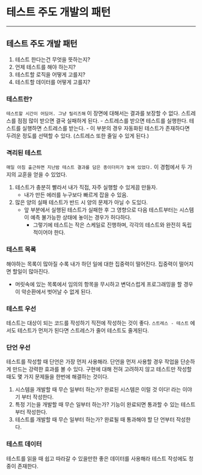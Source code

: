 # 테스트 주도 개발의 패턴
- - -
## 테스트 주도 개발 패턴

1. 테스트 한다는건 무엇을 뜻하는지?
2. 언제 테스트를 해야 하는지?
3. 테스트할 로직을 어떻게 고를지?
4. 테스트할 데이터를 어떻게 고를지?

### 테스트란?   
```테스트할 시간이 어딨어. 그냥 릴리즈해``` 이 장면에 대해서는 결과를 보장할 수 없다. 스트레스를 점점 많이 받으면 결국 실패하게 된다.
    - 스트레스를 받으면 테스트를 실행한다. 테스트를 실행하면 스트레스를 받는다.
        - 이 부분의 경우 자동화된 테스트가 존재하다면 두려운 정도를 선택할 수 있다. (스트레스 또한 줄일 수 있게 된다.)

### 격리된 테스트
```매일 아침 출근하면 지난밤 테스트 결과를 담은 종이더미가 놓여 있었다.``` 이 경험에서 두 가지의 교훈을 얻을 수 있었다.
1. 테스트가 충분히 빨라서 내가 직접, 자주 실행할 수 있게끔 만들자.
   - 내가 만든 에러를 누구보다 빠르게 잡을 수 있음.
2. 많은 양의 실패 테스트가 반드 시 양의 문제가 아닐 수 도있다.
   - 앞 부분에서 실행된 테스트가 실패한 후 그 영향으로 다음 테스트부터는 시스템이 예측 불가능한 상태에 놓이는 경우가 허다하다.
      - 그렇기에 테스트는 작은 스케일로 진행하며, 각각의 테스트와 완전히 독립적이어야 한다.

### 테스트 목록
해야하는 목록이 많아질 수록 내가 하던 일에 대한 집중력이 떨어진다. 집중력이 떨어지면 할일이 많아진다.
 - 머릿속에 있는 목록에서 임의의 항목을 무시하고 변덕스럽게 프로그래밍을 할 경우 이 악순환에서 벗어날 수 없게 된다.

### 테스트 우선
테스트는 대상이 되는 코드를 작성하기 직전에 작성하는 것이 좋다. ```스트레스 - 테스트``` 에서도 테스트가 먼저가 된다면 스트레스가 줄어 테스트도 줄게된다.

### 단언 우선
테스트를 작성할 때 단언은 가장 먼저 사용해라.
단언을 먼저 사용할 경우 작업을 단순하게 만드는 강력한 효과를 볼 수 있다. 구현에 대해 전혀 고려하지 않고 테스트만 작성할 때도 몇 가지 문제들을 한번에 해결하는 것이다.
1. 시스템을 개발할 때 무슨 일부터 하는가? 완료된 시스템은 이럴 것 이다! 라는 이야기 부터 작성한다.
2. 특정 기는을 개발할 때 무슨 일부터 하는가? 기능이 완료되면 통과할 수 있는 테스트 부터 작성한다.
3. 테스트를 개발할 때 무슨 일부터 하는가? 완료될 때 통과해야 할 단 언부터 작성한다.

### 테스트 데이터
테스트를 읽을 때 쉽고 따라갈 수 있을만한 좋은 데이터를 사용해라 테스트 작성에도 청중이 존재한다.